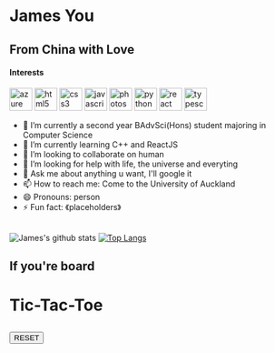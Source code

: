 # James You
## From China with Love
#### Interests
<p align="left"><img src="https://www.vectorlogo.zone/logos/microsoft_azure/microsoft_azure-icon.svg" alt="azure" width="40" height="40"/> <img src="https://devicons.github.io/devicon/devicon.git/icons/html5/html5-original-wordmark.svg" alt="html5" width="40" height="40"/> <img src="https://devicons.github.io/devicon/devicon.git/icons/css3/css3-original-wordmark.svg" alt="css3" width="40" height="40"/> <img src="https://devicons.github.io/devicon/devicon.git/icons/javascript/javascript-original.svg" alt="javascript" width="40" height="40"/> <img src="https://devicons.github.io/devicon/devicon.git/icons/photoshop/photoshop-plain.svg" alt="photoshop" width="40" height="40"/> <img src="https://devicons.github.io/devicon/devicon.git/icons/python/python-original.svg" alt="python" width="40" height="40"/> <img src="https://devicons.github.io/devicon/devicon.git/icons/react/react-original-wordmark.svg" alt="react" width="40" height="40"/> <img src="https://devicons.github.io/devicon/devicon.git/icons/typescript/typescript-original.svg" alt="typescript" width="40" height="40"/></p>


<!--
**jameszu/jameszu** is a ✨ _special_ ✨ repository because its `README.md` (this file) appears on your GitHub profile.
-->


- 🔭 I’m currently a second year BAdvSci(Hons) student majoring in Computer Science
- 🌱 I’m currently learning C++ and ReactJS
- 👯 I’m looking to collaborate on human
- 🤔 I’m looking for help with life, the universe and everyting
- 💬 Ask me about anything u want, I'll google it
- 📫 How to reach me: Come to the University of Auckland
- 😄 Pronouns: person
- ⚡ Fun fact: 《placeholders》
<br><br>

![James's github stats](https://github-readme-stats.vercel.app/api?username=jameszu&title_color=85b4ff&icon_color=85b4ff&show_icons=true&count_private=true)
[![Top Langs](https://github-readme-stats.vercel.app/api/top-langs/?username=jameszu&layout=compact&title_color=85b4ff)](https://github.com/anuraghazra/github-readme-stats)

## If you're board
<!DOCTYPE html>
<html lang="en">

<head>
    <meta charset="UTF-8" />
    <meta name="viewport" content="width=device-width, initial-scale=1.0" />
    <meta http-equiv="X-UA-Compatible" content="ie=edge" />
    <title>Tick-Tac-Toe</title>
    <link rel="stylesheet" href="./tictactoe/style.css" />
</head>

<body>
    <div class="container">
        <h1>Tic-Tac-Toe</h1>
        <div class="play-area">
        </div>
        <h2 id="winner"></h2>
        <button onclick="reset_board()">RESET</button>
    </div>
    <script src="./tictactoe/app.js"></script>
</body>

</html>







